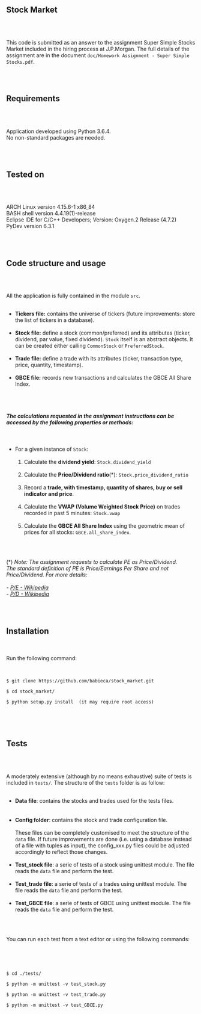 <br /><br />

## Stock Market

<br /><br />

This code is submitted as an answer to the assignment Super Simple Stocks Market
included in the hiring process at J.P.Morgan.
The full details of the assignment are in the document `doc/Homework Assignment - Super Simple Stocks.pdf`.

<br /><br />

## Requirements

<br /><br />

Application developed using Python 3.6.4.<br />
No non-standard packages are needed.<br />

<br /><br />

## Tested on   

<br /><br />

ARCH Linux version 4.15.6-1 x86_84<br />
BASH shell version 4.4.19(1)-release<br />
Eclipse IDE for C/C++ Developers; Version: Oxygen.2 Release (4.7.2)<br />
PyDev version 6.3.1<br />
   
<br /><br />

## Code structure and usage

<br /><br />

All the application is fully contained in the module `src`. <br /><br />
  - **Tickers file:** contains the universe of tickers (future improvements: store the list of tickers in a database). <br /><br />
  - **Stock file:** define a stock (common/preferred) and its attributes (ticker, dividend, par value, fixed dividend).
       `Stock` itself is an abstract objects. It can be created either calling `CommonStock` or `PreferredStock`. <br /><br />
  - **Trade file:** define a trade with its attributes (ticker, transaction type, price, quantity, timestamp). <br /><br />
  - **GBCE file:** records new transactions and calculates the GBCE All Share Index.

<br /><br />

##### The calculations requested in the assignment instructions can be accessed by the following properties or methods:

<br />

- For a given instance of `Stock`: <br /><br />
  1. Calculate the **dividend yield**: `Stock.dividend_yield` <br /><br />
  2. Calculate the **Price/Dividend ratio**(*): `Stock.price_dividend_ratio` <br /><br />
  3. Record a **trade, with timestamp, quantity of shares, buy or sell indicator and price**. <br /><br />
  4. Calculate the **VWAP (Volume Weighted Stock Price)** on trades recorded in past 5 minutes: `Stock.vwap` <br /><br />
  5. Calculate the **GBCE All Share Index** using the geometric mean of prices for all stocks: `GBCE.all_share_index`. <br /><br />


<br />

(*) *Note: The assignment requests to calculate PE as Price/Dividend.<br /> 
         The standard definition of PE is Price/Earnings Per Share and not Price/Dividend.
         For more details:<br /><br />
        - [P/E - Wikipedia](https://en.wikipedia.org/wiki/Price%E2%80%93earnings_ratio) <br />
        - [P/D - Wikipedia](https://en.wikipedia.org/wiki/Dividend_yield)* <br />

<br /><br />

## Installation

<br /><br />
Run the following command:
<br /><br />

```

$ git clone https://github.com/babieca/stock_market.git

$ cd stock_market/

$ python setup.py install  (it may require root access)


```

<br /><br />

## Tests

<br /><br />

A moderately extensive (although by no means exhaustive) suite of tests is included in `tests/`.
The structure of the `tests` folder is as follow: <br /><br />
  - **Data file**: contains the stocks and trades used for the tests files. <br /> <br /><br />
  - **Config folder**: contains the stock and trade configuration file. <br /><br />
       These files can be completely customised to meet the structure of the `data` file.
       If future improvements are done (i.e. using a database instead of a file with tuples as input),
       the config_xxx.py files could be adjusted accordingly to reflect those changes. <br /><br />
  - **Test_stock file**: a serie of tests of a stock using unittest module. The file reads the `data` file and perform the test. <br /><br />
  - **Test_trade file**: a serie of tests of a trades using unittest module. The file reads the `data` file and perform the test. <br /><br />
  - **Test_GBCE file**: a serie of tests of GBCE using unittest module. The file reads the `data` file and perform the test. <br /><br />

<br />

You can run each test from a text editor or using the following commands:

<br /><br />
```

$ cd ./tests/

$ python -m unittest -v test_stock.py

$ python -m unittest -v test_trade.py

$ python -m unittest -v test_GBCE.py

```

<br /><br />
